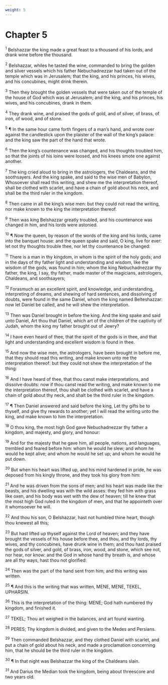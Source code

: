 ```yaml
---
weight: 5
---
```


# Chapter 5

<sup>1</sup> Belshazzar the king made a great feast to a thousand of his lords, and drank wine before the thousand. 

<sup>2</sup> Belshazzar, whiles he tasted the wine, commanded to bring the golden and silver vessels which his father Nebuchadnezzar had taken out of the temple which was in Jerusalem; that the king, and his princes, his wives, and his concubines, might drink therein. 

<sup>3</sup> Then they brought the golden vessels that were taken out of the temple of the house of God which was at Jerusalem; and the king, and his princes, his wives, and his concubines, drank in them. 

<sup>4</sup> They drank wine, and praised the gods of gold, and of silver, of brass, of iron, of wood, and of stone. 

<sup>5</sup> ¶ In the same hour came forth fingers of a man’s hand, and wrote over against the candlestick upon the plaister of the wall of the king’s palace: and the king saw the part of the hand that wrote. 

<sup>6</sup> Then the king’s countenance was changed, and his thoughts troubled him, so that the joints of his loins were loosed, and his knees smote one against another. 

<sup>7</sup> The king cried aloud to bring in the astrologers, the Chaldeans, and the soothsayers. And the king spake, and said to the wise men of Babylon, Whosoever shall read this writing, and shew me the interpretation thereof, shall be clothed with scarlet, and have a chain of gold about his neck, and shall be the third ruler in the kingdom. 

<sup>8</sup> Then came in all the king’s wise men: but they could not read the writing, nor make known to the king the interpretation thereof. 

<sup>9</sup> Then was king Belshazzar greatly troubled, and his countenance was changed in him, and his lords were astonied. 

<sup>10</sup> ¶ Now the queen, by reason of the words of the king and his lords, came into the banquet house: and the queen spake and said, O king, live for ever: let not thy thoughts trouble thee, nor let thy countenance be changed: 

<sup>11</sup> There is a man in thy kingdom, in whom is the spirit of the holy gods; and in the days of thy father light and understanding and wisdom, like the wisdom of the gods, was found in him; whom the king Nebuchadnezzar thy father, the king, I say, thy father, made master of the magicians, astrologers, Chaldeans, and soothsayers; 

<sup>12</sup> Forasmuch as an excellent spirit, and knowledge, and understanding, interpreting of dreams, and shewing of hard sentences, and dissolving of doubts, were found in the same Daniel, whom the king named Belteshazzar: now let Daniel be called, and he will shew the interpretation. 

<sup>13</sup> Then was Daniel brought in before the king. And the king spake and said unto Daniel, Art thou that Daniel, which art of the children of the captivity of Judah, whom the king my father brought out of Jewry? 

<sup>14</sup> I have even heard of thee, that the spirit of the gods is in thee, and that light and understanding and excellent wisdom is found in thee. 

<sup>15</sup> And now the wise men, the astrologers, have been brought in before me, that they should read this writing, and make known unto me the interpretation thereof: but they could not shew the interpretation of the thing: 

<sup>16</sup> And I have heard of thee, that thou canst make interpretations, and dissolve doubts: now if thou canst read the writing, and make known to me the interpretation thereof, thou shalt be clothed with scarlet, and have a chain of gold about thy neck, and shalt be the third ruler in the kingdom. 

<sup>17</sup> ¶ Then Daniel answered and said before the king, Let thy gifts be to thyself, and give thy rewards to another; yet I will read the writing unto the king, and make known to him the interpretation. 

<sup>18</sup> O thou king, the most high God gave Nebuchadnezzar thy father a kingdom, and majesty, and glory, and honour: 

<sup>19</sup> And for the majesty that he gave him, all people, nations, and languages, trembled and feared before him: whom he would he slew; and whom he would he kept alive; and whom he would he set up; and whom he would he put down. 

<sup>20</sup> But when his heart was lifted up, and his mind hardened in pride, he was deposed from his kingly throne, and they took his glory from him: 

<sup>21</sup> And he was driven from the sons of men; and his heart was made like the beasts, and his dwelling was with the wild asses: they fed him with grass like oxen, and his body was wet with the dew of heaven; till he knew that the most high God ruled in the kingdom of men, and that he appointeth over it whomsoever he will. 

<sup>22</sup> And thou his son, O Belshazzar, hast not humbled thine heart, though thou knewest all this; 

<sup>23</sup> But hast lifted up thyself against the Lord of heaven; and they have brought the vessels of his house before thee, and thou, and thy lords, thy wives, and thy concubines, have drunk wine in them; and thou hast praised the gods of silver, and gold, of brass, iron, wood, and stone, which see not, nor hear, nor know: and the God in whose hand thy breath is, and whose are all thy ways, hast thou not glorified: 

<sup>24</sup> Then was the part of the hand sent from him; and this writing was written. 

<sup>25</sup> ¶ And this is the writing that was written, MENE, MENE, TEKEL, UPHARSIN. 

<sup>26</sup> This is the interpretation of the thing: MENE; God hath numbered thy kingdom, and finished it. 

<sup>27</sup> TEKEL; Thou art weighed in the balances, and art found wanting. 

<sup>28</sup> PERES; Thy kingdom is divided, and given to the Medes and Persians. 

<sup>29</sup> Then commanded Belshazzar, and they clothed Daniel with scarlet, and put a chain of gold about his neck, and made a proclamation concerning him, that he should be the third ruler in the kingdom. 

<sup>30</sup> ¶ In that night was Belshazzar the king of the Chaldeans slain. 

<sup>31</sup> And Darius the Median took the kingdom, being about threescore and two years old. 


